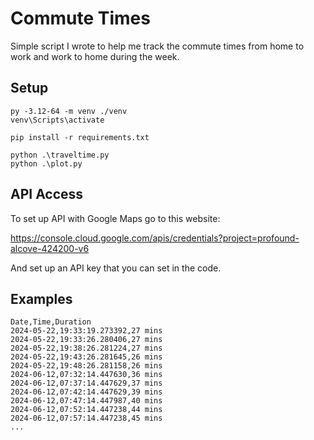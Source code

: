 # Commute Times
Simple script I wrote to help me track the commute times from home to work and work to home during the week. 

## Setup
```
py -3.12-64 -m venv ./venv
venv\Scripts\activate

pip install -r requirements.txt

python .\traveltime.py
python .\plot.py
```

## API Access
To set up API with Google Maps go to this website: 

https://console.cloud.google.com/apis/credentials?project=profound-alcove-424200-v6

And set up an API key that you can set in the code. 

## Examples
```
Date,Time,Duration
2024-05-22,19:33:19.273392,27 mins
2024-05-22,19:33:26.280406,27 mins
2024-05-22,19:38:26.281224,27 mins
2024-05-22,19:43:26.281645,26 mins
2024-05-22,19:48:26.281158,26 mins
2024-06-12,07:32:14.447630,36 mins
2024-06-12,07:37:14.447629,37 mins
2024-06-12,07:42:14.447629,39 mins
2024-06-12,07:47:14.447987,40 mins
2024-06-12,07:52:14.447238,44 mins
2024-06-12,07:57:14.447238,45 mins
...
```